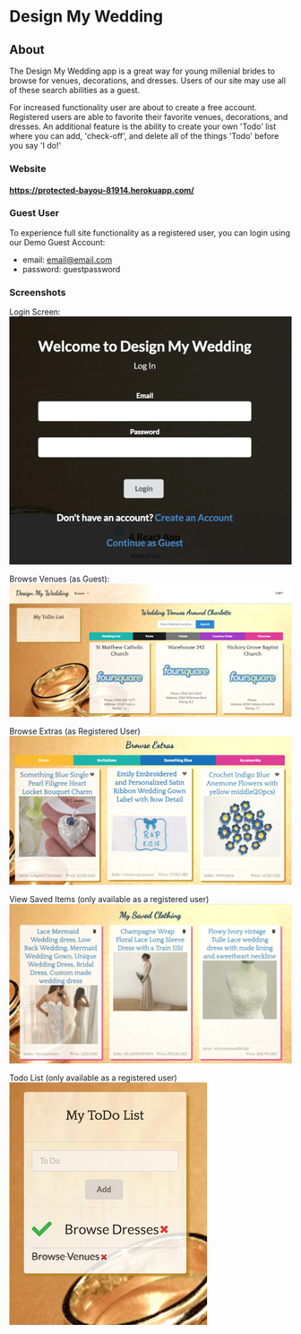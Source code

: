 # Design My Wedding

## About
The Design My Wedding app is a great way for young millenial brides to browse for venues, decorations, and dresses. Users of our site may use all of these search abilities as a guest. 

For increased functionality user are about to create a free account. Registered users are able to favorite their favorite venues, decorations, and dresses. An additional feature is the ability to create your own 'Todo' list where you can add, 'check-off', and delete all of the things 'Todo' before you say 'I do!'

### Website
#### https://protected-bayou-81914.herokuapp.com/

### Guest User
To experience full site functionality as a registered user, you can login using our Demo Guest Account:
* email: email@email.com
* password: guestpassword


### Screenshots
Login Screen:
![alt text][login]

Browse Venues (as Guest):
![alt text][browseVen]

Browse Extras (as Registered User)
![alt text][authBrowse]

View Saved Items (only available as a registered user)
![alt text][myClothes]

Todo List (only available as a registered user)
![alt text][todo]





[login]: ./ScreenShots/login.png "Login Screen"
[browseVen]: ./ScreenShots/browseVenue.png "Browse Venues without Auth"
[authBrowse]: ./ScreenShots/authdBrowse.png "Browse with Auth"
[myClothes]: ./ScreenShots/myClothing.png "My Stuff - Clothing"
[todo]: ./ScreenShots/todo.png "Todo with Auth"


